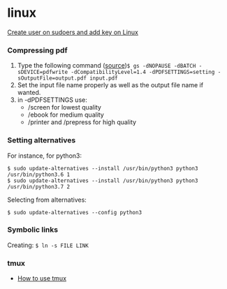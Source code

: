 # linux

[Create user on sudoers and add key on Linux](https://gist.github.com/cleberjamaral/3e4743abc3016d87e286876ec20ab050)

### Compressing pdf

1. Type the following command \([source](https://www.techwalla.com/articles/reduce-pdf-file-size-linux)\)`$ gs -dNOPAUSE -dBATCH -sDEVICE=pdfwrite -dCompatibilityLevel=1.4 -dPDFSETTINGS=setting -sOutputFile=output.pdf input.pdf`
2. Set the input file name properly as well as the output file name if wanted.
3. in -dPDFSETTINGS use:
   * /screen for lowest quality
   * /ebook for medium quality
   * /printer and /prepress for high quality

### Setting alternatives

For instance, for python3: 

`$ sudo update-alternatives --install /usr/bin/python3 python3 /usr/bin/python3.6 1`  
`$ sudo update-alternatives --install /usr/bin/python3 python3 /usr/bin/python3.7 2`

Selecting from alternatives:

`$ sudo update-alternatives --config python3`

### Symbolic links

Creating: `$ ln -s FILE LINK`

### tmux

* [How to use tmux](https://gist.github.com/cleberjamaral/5ac549e099a3f5de947c0064a2a30450)


